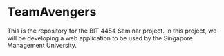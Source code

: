 # TeamAvengers
This is the repository for the BIT 4454 Seminar project.  In this project, we will be developing a web application to be used by the Singapore Management University.
